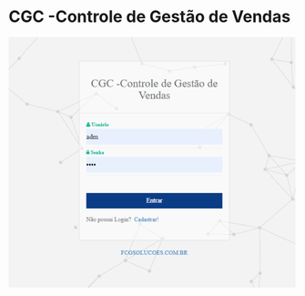 # CGC -Controle de Gestão de Vendas

![interface](https://github.com/fernandoguim/CGV/blob/main/tela%20login.PNG)
